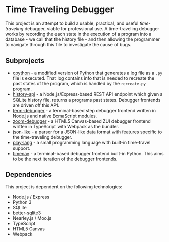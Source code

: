 # Time Traveling Debugger

This project is an attempt to build a usable, practical, and useful
*time-traveling* debugger, viable for professional use.
A time-traveling debugger works by recording the each state in the
execution of a program into a database - we call that the history file - 
and then allowing the programmer to navigate through this file to 
investigate the cause of bugs.

## Subprojects

* [cpython](./cpython) - a modified version of Python that generates a log file as a `.py`
file is executed. That log contains info that is needed to recreate the past
states of the program, which is handled by the `recreate.py` program.
* [history-api](./history-api) - a Node.js/Express-based REST API endpoint which given a SQLite
history file, returns a programs past states. Debugger frontends are driven
off this API.
* [term-debugger](./term-debugger) - a terminal-based step debugger frontend written in Node.js
and native EcmaScript modules.
* [zoom-debugger](./zoom-debugger) - a HTML5 Canvas-based ZUI debugger frontend written in TypeScript
with Webpack as the bundler.
* [json-like](./json-like) - a parser for a JSON-like data format with features specific to
the time-traveling debugger.
* [play-lang](./play-lang) - a small programming language with built-in time-travel support.
* [timenav](./timenav) - a terminal-based debugger frontend built-in Python. This aims to
be the next iteration of the debugger frontends.

## Dependencies

This project is dependent on the following technologies:

* Node.js / Express
* Python 3
* SQLite
* better-sqlite3
* Nearley.js / Moo.js
* TypeScript
* HTML5 Canvas
* Webpack

